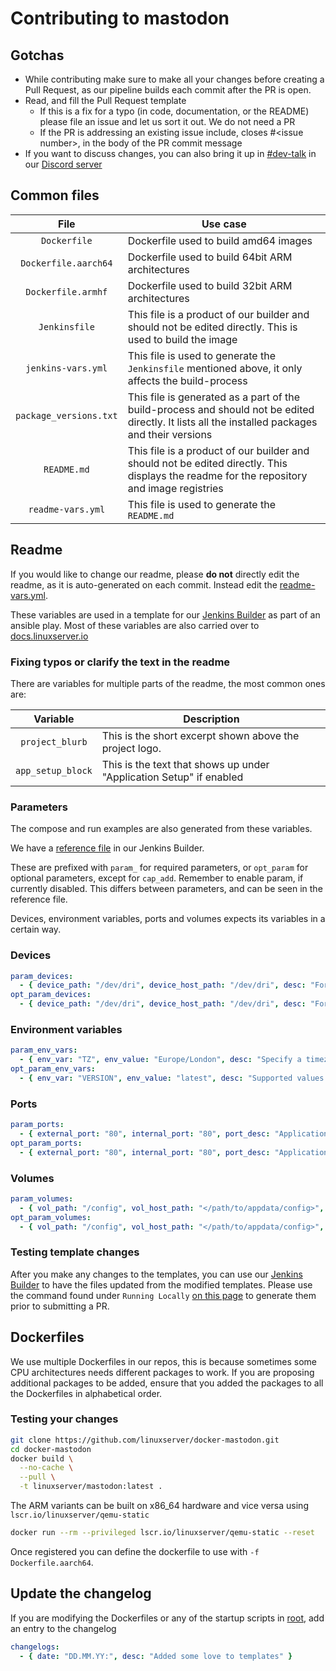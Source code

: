# Contributing to mastodon

## Gotchas

* While contributing make sure to make all your changes before creating a Pull Request, as our pipeline builds each commit after the PR is open.
* Read, and fill the Pull Request template
  * If this is a fix for a typo (in code, documentation, or the README) please file an issue and let us sort it out. We do not need a PR
  * If the PR is addressing an existing issue include, closes #\<issue number>, in the body of the PR commit message
* If you want to discuss changes, you can also bring it up in [#dev-talk](https://discordapp.com/channels/354974912613449730/757585807061155840) in our [Discord server](https://discord.gg/YWrKVTn)

## Common files

| File | Use case |
| :----: | --- |
| `Dockerfile` | Dockerfile used to build amd64 images |
| `Dockerfile.aarch64` | Dockerfile used to build 64bit ARM architectures |
| `Dockerfile.armhf` | Dockerfile used to build 32bit ARM architectures |
| `Jenkinsfile` | This file is a product of our builder and should not be edited directly. This is used to build the image |
| `jenkins-vars.yml` | This file is used to generate the `Jenkinsfile` mentioned above, it only affects the build-process |
| `package_versions.txt` | This file is generated as a part of the build-process and should not be edited directly. It lists all the installed packages and their versions |
| `README.md` | This file is a product of our builder and should not be edited directly. This displays the readme for the repository and image registries |
| `readme-vars.yml` | This file is used to generate the `README.md` |

## Readme

If you would like to change our readme, please __**do not**__ directly edit the readme, as it is auto-generated on each commit.
Instead edit the [readme-vars.yml](https://github.com/linuxserver/docker-mastodon/edit/main/readme-vars.yml).

These variables are used in a template for our [Jenkins Builder](https://github.com/linuxserver/docker-jenkins-builder) as part of an ansible play.
Most of these variables are also carried over to [docs.linuxserver.io](https://docs.linuxserver.io/images/docker-mastodon)

### Fixing typos or clarify the text in the readme

There are variables for multiple parts of the readme, the most common ones are:

| Variable | Description |
| :----: | --- |
| `project_blurb` | This is the short excerpt shown above the project logo. |
| `app_setup_block` | This is the text that shows up under "Application Setup" if enabled |

### Parameters

The compose and run examples are also generated from these variables.

We have a [reference file](https://github.com/linuxserver/docker-jenkins-builder/blob/master/vars/_container-vars-blank) in our Jenkins Builder.

These are prefixed with `param_` for required parameters, or `opt_param` for optional parameters, except for `cap_add`.
Remember to enable param, if currently disabled. This differs between parameters, and can be seen in the reference file.

Devices, environment variables, ports and volumes expects its variables in a certain way.

### Devices

```yml
param_devices:
  - { device_path: "/dev/dri", device_host_path: "/dev/dri", desc: "For hardware transcoding" }
opt_param_devices:
  - { device_path: "/dev/dri", device_host_path: "/dev/dri", desc: "For hardware transcoding" }
```

### Environment variables

```yml
param_env_vars:
  - { env_var: "TZ", env_value: "Europe/London", desc: "Specify a timezone to use EG Europe/London." }
opt_param_env_vars:
  - { env_var: "VERSION", env_value: "latest", desc: "Supported values are LATEST, PLEXPASS or a specific version number." }
```

### Ports

```yml
param_ports:
  - { external_port: "80", internal_port: "80", port_desc: "Application WebUI" }
opt_param_ports:
  - { external_port: "80", internal_port: "80", port_desc: "Application WebUI" }
```

### Volumes

```yml
param_volumes:
  - { vol_path: "/config", vol_host_path: "</path/to/appdata/config>", desc: "Configuration files." }
opt_param_volumes:
  - { vol_path: "/config", vol_host_path: "</path/to/appdata/config>", desc: "Configuration files." }
```

### Testing template changes

After you make any changes to the templates, you can use our [Jenkins Builder](https://github.com/linuxserver/docker-jenkins-builder) to have the files updated from the modified templates. Please use the command found under `Running Locally` [on this page](https://github.com/linuxserver/docker-jenkins-builder/blob/master/README.md) to generate them prior to submitting a PR.

## Dockerfiles

We use multiple Dockerfiles in our repos, this is because sometimes some CPU architectures needs different packages to work.
If you are proposing additional packages to be added, ensure that you added the packages to all the Dockerfiles in alphabetical order.

### Testing your changes

```bash
git clone https://github.com/linuxserver/docker-mastodon.git
cd docker-mastodon
docker build \
  --no-cache \
  --pull \
  -t linuxserver/mastodon:latest .
```

The ARM variants can be built on x86_64 hardware and vice versa using `lscr.io/linuxserver/qemu-static`

```bash
docker run --rm --privileged lscr.io/linuxserver/qemu-static --reset
```

Once registered you can define the dockerfile to use with `-f Dockerfile.aarch64`.

## Update the changelog

If you are modifying the Dockerfiles or any of the startup scripts in [root](https://github.com/linuxserver/docker-mastodon/tree/main/root), add an entry to the changelog

```yml
changelogs:
  - { date: "DD.MM.YY:", desc: "Added some love to templates" }
```
